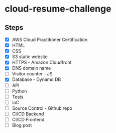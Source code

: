 # cloud-resume-challenge

## Steps

- [x] AWS Cloud Practitioner Certification
- [x] HTML
- [x] CSS
- [x] S3 static website
- [x] HTTPS - Amazon Cloudfront
- [x] DNS domain name
- [ ] Visitor counter - JS
- [x] Database - Dynamo DB
- [ ] API
- [ ] Python
- [ ] Tests
- [ ] IaC 
- [ ] Source Control - Github repo
- [ ] CI/CD Backend 
- [ ] CI/CD Frontend
- [ ] Blog post
